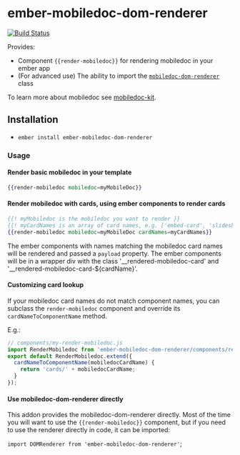# ember-mobiledoc-dom-renderer
[![Build Status](https://travis-ci.org/bustlelabs/ember-mobiledoc-dom-renderer.svg?branch=master)](https://travis-ci.org/bustlelabs/ember-mobiledoc-dom-renderer)

Provides:

  * Component `{{render-mobiledoc}}` for rendering mobiledoc in your ember app
  * (For advanced use) The ability to import the [`mobiledoc-dom-renderer`](https://github.com/bustlelabs/mobiledoc-dom-renderer) class
  
To learn more about mobiledoc see [mobiledoc-kit](https://github.com/bustlelabs/mobiledoc-kit).

## Installation

* `ember install ember-mobiledoc-dom-renderer`

### Usage

#### Render basic mobiledoc in your template

```hbs
{{render-mobiledoc mobiledoc=myMobileDoc}}
```

#### Render mobiledoc with cards, using ember components to render cards

```hbs
{{! myMobiledoc is the mobiledoc you want to render }}
{{! myCardNames is an array of card names, e.g. ['embed-card', 'slideshow-card'] }}
{{render-mobiledoc mobiledoc=myMobileDoc cardNames=myCardNames}}
```

The ember components with names matching the mobiledoc card names will be rendered
and passed a `payload` property.
The ember components will be in a wrapper div with the class '__rendered-mobiledoc-card' and '__rendered-mobiledoc-card-${cardName}'.

#### Customizing card lookup

If your mobiledoc card names do not match component names, you can subclass
the `render-mobiledoc` component and override its `cardNameToComponentName` method.

E.g.:

```javascript
// components/my-render-mobiledoc.js
import RenderMobiledoc from 'ember-mobiledoc-dom-renderer/components/render-mobiledoc';
export default RenderMobiledoc.extend({
  cardNameToComponentName(mobiledocCardName) {
    return 'cards/' + mobiledocCardName;
  }
});
```

#### Use mobiledoc-dom-renderer directly

This addon provides the mobiledoc-dom-renderer directly. Most of the time
you will want to use the `{{render-mobiledoc}}` component, but if you need
to use the renderer directly in code, it can be imported:

`import DOMRenderer from 'ember-mobiledoc-dom-renderer'`;
